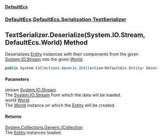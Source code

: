 #### [DefaultEcs](./index.md 'index')
### [DefaultEcs](./index.md 'index').[DefaultEcs.Serialization](./DefaultEcs-Serialization.md 'DefaultEcs.Serialization').[TextSerializer](./DefaultEcs-Serialization-TextSerializer.md 'DefaultEcs.Serialization.TextSerializer')
## TextSerializer.Deserialize(System.IO.Stream, DefaultEcs.World) Method
Deserializes [Entity](./DefaultEcs-Entity.md 'DefaultEcs.Entity') instances with their components from the given [System.IO.Stream](https://docs.microsoft.com/en-us/dotnet/api/System.IO.Stream 'System.IO.Stream') into the given [World](./DefaultEcs-World.md 'DefaultEcs.World').  
```C#
public System.Collections.Generic.ICollection<DefaultEcs.Entity> Deserialize(System.IO.Stream stream, DefaultEcs.World world);
```
#### Parameters
<a name='DefaultEcs-Serialization-TextSerializer-Deserialize(System-IO-Stream_DefaultEcs-World)-stream'></a>
stream [System.IO.Stream](https://docs.microsoft.com/en-us/dotnet/api/System.IO.Stream 'System.IO.Stream')  
The [System.IO.Stream](https://docs.microsoft.com/en-us/dotnet/api/System.IO.Stream 'System.IO.Stream') from which the data will be loaded.  
<a name='DefaultEcs-Serialization-TextSerializer-Deserialize(System-IO-Stream_DefaultEcs-World)-world'></a>
world [World](./DefaultEcs-World.md 'DefaultEcs.World')  
The [World](./DefaultEcs-World.md 'DefaultEcs.World') instance on which the [Entity](./DefaultEcs-Entity.md 'DefaultEcs.Entity') will be created.  
#### Returns
[System.Collections.Generic.ICollection](https://docs.microsoft.com/en-us/dotnet/api/System.Collections.Generic.ICollection 'System.Collections.Generic.ICollection')  
The [Entity](./DefaultEcs-Entity.md 'DefaultEcs.Entity') instances loaded.  
